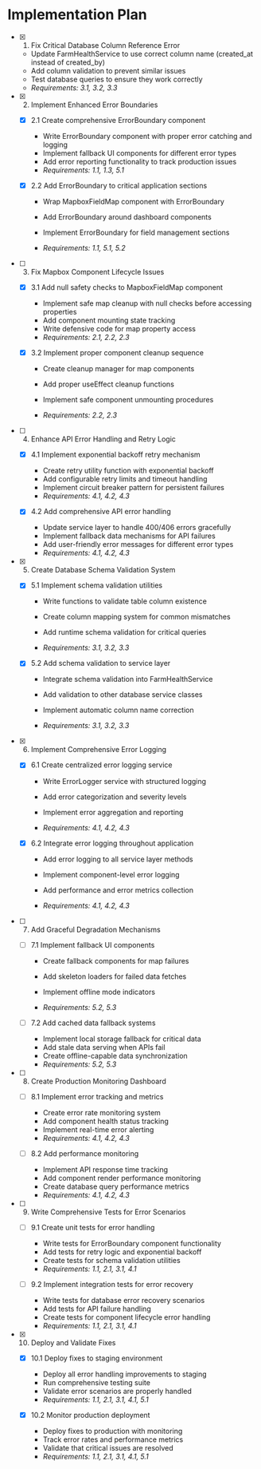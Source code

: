 # Implementation Plan

- [x] 1. Fix Critical Database Column Reference Error


  - Update FarmHealthService to use correct column name (created_at instead of created_by)
  - Add column validation to prevent similar issues
  - Test database queries to ensure they work correctly
  - _Requirements: 3.1, 3.2, 3.3_

- [x] 2. Implement Enhanced Error Boundaries

  - [x] 2.1 Create comprehensive ErrorBoundary component



    - Write ErrorBoundary component with proper error catching and logging
    - Implement fallback UI components for different error types
    - Add error reporting functionality to track production issues
    - _Requirements: 1.1, 1.3, 5.1_

  - [x] 2.2 Add ErrorBoundary to critical application sections


    - Wrap MapboxFieldMap component with ErrorBoundary
    - Add ErrorBoundary around dashboard components
    - Implement ErrorBoundary for field management sections

    - _Requirements: 1.1, 5.1, 5.2_

- [ ] 3. Fix Mapbox Component Lifecycle Issues
  - [x] 3.1 Add null safety checks to MapboxFieldMap component


    - Implement safe map cleanup with null checks before accessing properties
    - Add component mounting state tracking
    - Write defensive code for map property access
    - _Requirements: 2.1, 2.2, 2.3_

  - [x] 3.2 Implement proper component cleanup sequence


    - Create cleanup manager for map components
    - Add proper useEffect cleanup functions

    - Implement safe component unmounting procedures
    - _Requirements: 2.2, 2.3_

- [ ] 4. Enhance API Error Handling and Retry Logic
  - [x] 4.1 Implement exponential backoff retry mechanism


    - Create retry utility function with exponential backoff
    - Add configurable retry limits and timeout handling
    - Implement circuit breaker pattern for persistent failures
    - _Requirements: 4.1, 4.2, 4.3_

  - [x] 4.2 Add comprehensive API error handling


    - Update service layer to handle 400/406 errors gracefully
    - Implement fallback data mechanisms for API failures
    - Add user-friendly error messages for different error types
    - _Requirements: 4.1, 4.2, 4.3_

- [x] 5. Create Database Schema Validation System



  - [x] 5.1 Implement schema validation utilities



    - Write functions to validate table column existence
    - Create column mapping system for common mismatches
    - Add runtime schema validation for critical queries


    - _Requirements: 3.1, 3.2, 3.3_



  - [x] 5.2 Add schema validation to service layer

    - Integrate schema validation into FarmHealthService
    - Add validation to other database service classes




    - Implement automatic column name correction
    - _Requirements: 3.1, 3.2, 3.3_




- [x] 6. Implement Comprehensive Error Logging



  - [x] 6.1 Create centralized error logging service



    - Write ErrorLogger service with structured logging



    - Add error categorization and severity levels
    - Implement error aggregation and reporting

    - _Requirements: 4.1, 4.2, 4.3_













  - [x] 6.2 Integrate error logging throughout application


    - Add error logging to all service layer methods






    - Implement component-level error logging
    - Add performance and error metrics collection
    - _Requirements: 4.1, 4.2, 4.3_












- [ ] 7. Add Graceful Degradation Mechanisms
  - [ ] 7.1 Implement fallback UI components
    - Create fallback components for map failures




    - Add skeleton loaders for failed data fetches
    - Implement offline mode indicators

    - _Requirements: 5.2, 5.3_

  - [ ] 7.2 Add cached data fallback systems







    - Implement local storage fallback for critical data
    - Add stale data serving when APIs fail
    - Create offline-capable data synchronization
    - _Requirements: 5.2, 5.3_


- [ ] 8. Create Production Monitoring Dashboard
  - [ ] 8.1 Implement error tracking and metrics
    - Create error rate monitoring system
    - Add component health status tracking
    - Implement real-time error alerting
    - _Requirements: 4.1, 4.2, 4.3_

  - [ ] 8.2 Add performance monitoring
    - Implement API response time tracking
    - Add component render performance monitoring
    - Create database query performance metrics
    - _Requirements: 4.1, 4.2, 4.3_

- [ ] 9. Write Comprehensive Tests for Error Scenarios
  - [ ] 9.1 Create unit tests for error handling
    - Write tests for ErrorBoundary component functionality
    - Add tests for retry logic and exponential backoff
    - Create tests for schema validation utilities
    - _Requirements: 1.1, 2.1, 3.1, 4.1_

  - [ ] 9.2 Implement integration tests for error recovery
    - Write tests for database error recovery scenarios
    - Add tests for API failure handling
    - Create tests for component lifecycle error handling
    - _Requirements: 1.1, 2.1, 3.1, 4.1_

- [x] 10. Deploy and Validate Fixes


  - [x] 10.1 Deploy fixes to staging environment

    - Deploy all error handling improvements to staging
    - Run comprehensive testing suite
    - Validate error scenarios are properly handled
    - _Requirements: 1.1, 2.1, 3.1, 4.1, 5.1_

  - [x] 10.2 Monitor production deployment

    - Deploy fixes to production with monitoring
    - Track error rates and performance metrics
    - Validate that critical issues are resolved
    - _Requirements: 1.1, 2.1, 3.1, 4.1, 5.1_